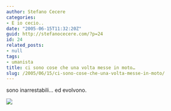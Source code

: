 ```yaml
---
author: Stefano Cecere
categories:
- E io cecio..
date: "2005-06-15T11:32:20Z"
guid: http://stefanocecere.com/?p=24
id: 24
related_posts:
- null
tags:
- umanista
title: ci sono cose che una volta messe in moto…
slug: /2005/06/15/ci-sono-cose-che-una-volta-messe-in-moto/
---
```


sono inarrestabili… ed evolvono.

[<img src="http://www.ilfannullone.it/uploads/RTEmagicC_ilfannullone_05_cover.jpg.jpg" border="0" />](http://www.ilfannullone.it)